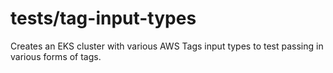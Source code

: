# tests/tag-input-types

Creates an EKS cluster with various AWS Tags input types to test passing in
various forms of tags.

